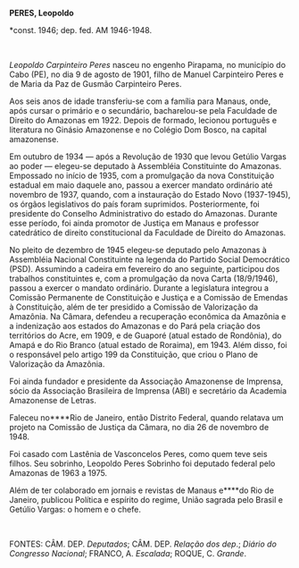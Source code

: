 **PERES, Leopoldo**

\*const. 1946; dep. fed. AM 1946-1948.

 

*Leopoldo Carpinteiro Peres* nasceu no engenho Pirapama, no município do
Cabo (PE), no dia 9 de agosto de 1901, filho de Manuel Carpinteiro Peres
e de Maria da Paz de Gusmão Carpinteiro Peres.

Aos seis anos de idade transferiu-se com a família para Manaus, onde,
após cursar o primário e o secundário, bacharelou-se pela Faculdade de
Direito do Amazonas em 1922. Depois de formado, lecionou português e
literatura no Ginásio Amazonense e no Colégio Dom Bosco, na capital
amazonense.

Em outubro de 1934 — após a Revolução de 1930 que levou Getúlio Vargas
ao poder — elegeu-se deputado à Assembléia Constituinte do Amazonas.
Empossado no início de 1935, com a promulgação da nova Constituição
estadual em maio daquele ano, passou a exercer mandato ordinário até
novembro de 1937, quando, com a instauração do Estado Novo (1937-1945),
os órgãos legislativos do país foram suprimidos. Posteriormente, foi
presidente do Conselho Administrativo do estado do Amazonas. Durante
esse período, foi ainda promotor de Justiça em Manaus e professor
catedrático de direito constitucional da Faculdade de Direito do
Amazonas.

No pleito de dezembro de 1945 elegeu-se deputado pelo Amazonas à
Assembléia Nacional Constituinte na legenda do Partido Social
Democrático (PSD). Assumindo a cadeira em fevereiro do ano seguinte,
participou dos trabalhos constituintes e, com a promulgação da nova
Carta (18/9/1946), passou a exercer o mandato ordinário. Durante a
legislatura integrou a Comissão Permanente de Constituição e Justiça e a
Comissão de Emendas à Constituição, além de ter presidido a Comissão de
Valorização da Amazônia. Na Câmara, defendeu a recuperação econômica da
Amazônia e a indenização aos estados do Amazonas e do Pará pela criação
dos territórios do Acre, em 1909, e de Guaporé (atual estado de
Rondônia), do Amapá e do Rio Branco (atual estado de Roraima), em 1943.
Além disso, foi o responsável pelo artigo 199 da Constituição, que criou
o Plano de Valorização da Amazônia.

Foi ainda fundador e presidente da Associação Amazonense de Imprensa,
sócio da Associação Brasileira de Imprensa (ABI) e secretário da
Academia Amazonense de Letras.

Faleceu no****Rio de Janeiro, então Distrito Federal, quando relatava um
projeto na Comissão de Justiça da Câmara, no dia 26 de novembro de 1948.

Foi casado com Lastênia de Vasconcelos Peres, como quem teve seis
filhos. Seu sobrinho, Leopoldo Peres Sobrinho foi deputado federal pelo
Amazonas de 1963 a 1975.

Além de ter colaborado em jornais e revistas de Manaus e****do Rio de
Janeiro, publicou Política e espírito do regime, União sagrada pelo
Brasil e Getúlio Vargas: o homem e o chefe.

 

FONTES: CÂM. DEP. *Deputados*; CÂM. DEP. *Relação dos dep*.; *Diário do
Congresso* *Nacional*; FRANCO, A. *Escalada*; ROQUE, C. *Grande*.

 
